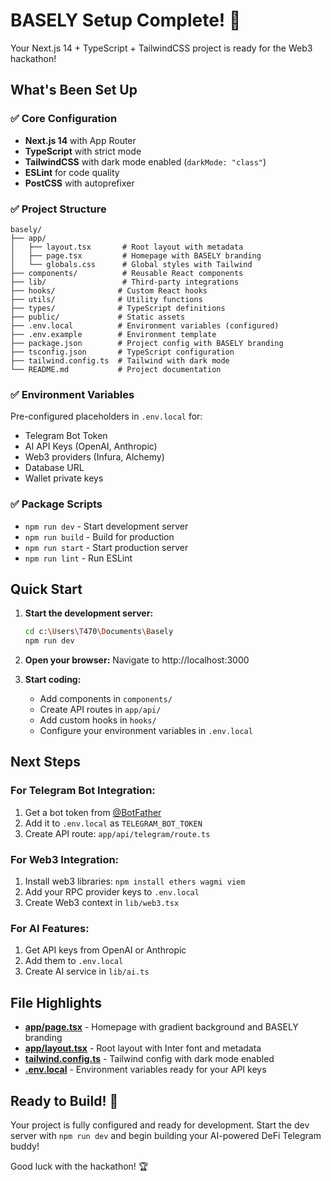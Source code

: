 # BASELY Setup Complete! 🚀

Your Next.js 14 + TypeScript + TailwindCSS project is ready for the Web3 hackathon!

## What's Been Set Up

### ✅ Core Configuration
- **Next.js 14** with App Router
- **TypeScript** with strict mode
- **TailwindCSS** with dark mode enabled (`darkMode: "class"`)
- **ESLint** for code quality
- **PostCSS** with autoprefixer

### ✅ Project Structure
```
basely/
├── app/
│   ├── layout.tsx       # Root layout with metadata
│   ├── page.tsx         # Homepage with BASELY branding
│   └── globals.css      # Global styles with Tailwind
├── components/          # Reusable React components
├── lib/                 # Third-party integrations
├── hooks/              # Custom React hooks
├── utils/              # Utility functions
├── types/              # TypeScript definitions
├── public/             # Static assets
├── .env.local          # Environment variables (configured)
├── .env.example        # Environment template
├── package.json        # Project config with BASELY branding
├── tsconfig.json       # TypeScript configuration
├── tailwind.config.ts  # Tailwind with dark mode
└── README.md           # Project documentation
```

### ✅ Environment Variables
Pre-configured placeholders in `.env.local` for:
- Telegram Bot Token
- AI API Keys (OpenAI, Anthropic)
- Web3 providers (Infura, Alchemy)
- Database URL
- Wallet private keys

### ✅ Package Scripts
- `npm run dev` - Start development server
- `npm run build` - Build for production
- `npm run start` - Start production server
- `npm run lint` - Run ESLint

## Quick Start

1. **Start the development server:**
   ```bash
   cd c:\Users\T470\Documents\Basely
   npm run dev
   ```

2. **Open your browser:**
   Navigate to http://localhost:3000

3. **Start coding:**
   - Add components in `components/`
   - Create API routes in `app/api/`
   - Add custom hooks in `hooks/`
   - Configure your environment variables in `.env.local`

## Next Steps

### For Telegram Bot Integration:
1. Get a bot token from [@BotFather](https://t.me/botfather)
2. Add it to `.env.local` as `TELEGRAM_BOT_TOKEN`
3. Create API route: `app/api/telegram/route.ts`

### For Web3 Integration:
1. Install web3 libraries: `npm install ethers wagmi viem`
2. Add your RPC provider keys to `.env.local`
3. Create Web3 context in `lib/web3.tsx`

### For AI Features:
1. Get API keys from OpenAI or Anthropic
2. Add them to `.env.local`
3. Create AI service in `lib/ai.ts`

## File Highlights

- **[app/page.tsx](app/page.tsx)** - Homepage with gradient background and BASELY branding
- **[app/layout.tsx](app/layout.tsx)** - Root layout with Inter font and metadata
- **[tailwind.config.ts](tailwind.config.ts)** - Tailwind config with dark mode enabled
- **[.env.local](.env.local)** - Environment variables ready for your API keys

## Ready to Build! 🎉

Your project is fully configured and ready for development. Start the dev server with `npm run dev` and begin building your AI-powered DeFi Telegram buddy!

Good luck with the hackathon! 🏆
